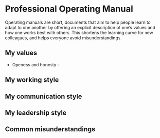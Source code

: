 # Professional Operating Manual
Operating manuals are short, documents that aim to help people learn to adapt to one another by offering an explicit description of one’s values and how one works best with others. This shortens the learning curve for new colleagues, and helps everyone avoid misunderstandings.

## My values
* Openess and honesty - 

## My working style

## My communication style

## My leadership style

## Common misunderstandings
